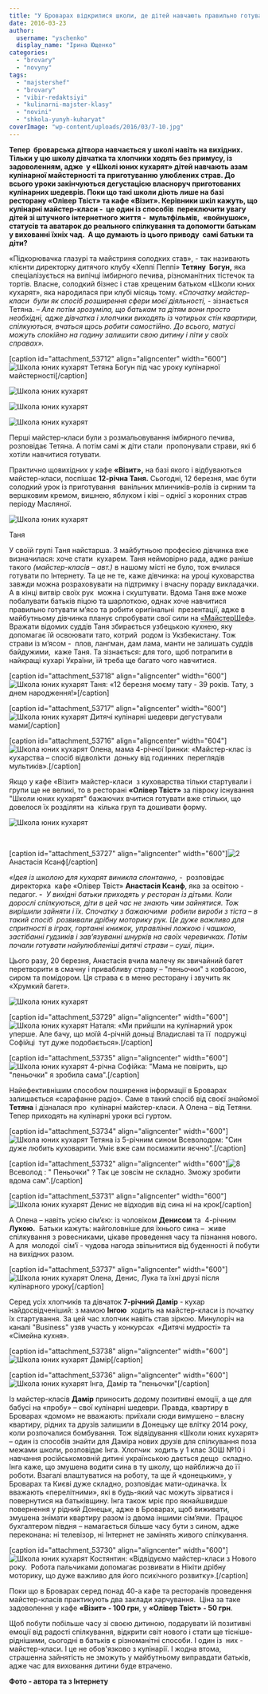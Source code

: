 ```yaml
---
title: "У Броварах відкрилися школи, де дітей навчають правильно готувати їжу"
date: 2016-03-23
author: 
  username: "yschenko"
  display_name: "Ірина Ющенко"
categories: 
  - "brovary"
  - "novyny"
tags: 
  - "majstershef"
  - "brovary"
  - "vibir-redaktsiyi"
  - "kulinarni-majster-klasy"
  - "novini"
  - "shkola-yunyh-kuharyat"
coverImage: "wp-content/uploads/2016/03/7-10.jpg"
---
```


**Тепер  броварська дітвора навчається у школі навіть на вихідних. Тільки у цю школу дівчатка та хлопчики ходять без примусу, із задоволенням, адже  у «Школі юних кухарят» дітей навчають азам кулінарної майстерності та приготуванню улюблених страв. До всього уроки закінчуються дегустацією власноруч приготованих кулінарних шедеврів. Поки що такі школи діють лише на базі ресторану «Олівер Твіст» та кафе «Візит». Керівники шкіл кажуть, що кулінарні майстер-класи -  це один із способів  переключити увагу дітей зі штучного інтернетного життя -  мультфільмів,  «войнушок», статусів та аватарок до реального спілкування та допомогти батькам у вихованні їхніх чад.  А що думають із цього приводу  самі батьки та діти?**

«Підкорювачка глазурі та майстриня солодких став», - так називають клієнти директорку дитячого клубу «Хеппі Пеппі» **Тетяну  Богун,** яка  спеціалізується на випічці імбирного печива, різноманітних тістечок та тортів. Власне, солодкий бізнес і став хрещеним батьком «Школи юних кухарят», яка народилася при клубі місяць тому. _«Спочатку майстер-класи  були як спосіб розширення сфери моєї діяльності, -_ зізнається Тетяна. _– Але потім зрозуміла, що батькам та дітям вони просто необхідні, адже дівчатка і хлопчики виходять із чотирьох стін квартири, спілкуються, вчаться щось робити самостійно. До всього, матусі можуть спокійно на годину залишити свою дитину і піти у своїх справах»._

\[caption id="attachment\_53712" align="aligncenter" width="600"\]![Школа юних кухарят](https://mpz.brovary.org/wp-content/uploads/2016/03/6-3.jpg) Тетяна Богун під час уроку кулінарної майстерності\[/caption\]

![Школа юних кухарят](https://mpz.brovary.org/wp-content/uploads/2016/03/5-3.jpg)

![Школа юних кухарят](https://mpz.brovary.org/wp-content/uploads/2016/03/7f.jpg)

![Школа юних кухарят](https://mpz.brovary.org/wp-content/uploads/2016/03/13-1.jpg)

Перші майстер-класи були з розмальовування імбирного печива, розповідає Тетяна. А потім самі ж діти стали  пропонували страви, які б хотіли навчитися готувати.

Практично щовихідних у кафе **«Візит»,** на базі якого і відбуваються майстер-класи, поспішає **12-річна Таня.** Сьогодні, 12 березня, має бути солодкий урок із приготування  ванільних млинчиків–ролів із сирним та вершковим кремом, вишнею, яблуком і ківі – однієї з коронних страв періоду Масляної.

![Школа юних кухарят](https://mpz.brovary.org/wp-content/uploads/2016/03/SAM_4862.jpg)

Таня

У своїй групі Таня найстарша. З майбутньою професією дівчинка вже визначилася: хоче стати  кухарем. Таня неймовірно рада, адже раніше такого _(майстер-класів – авт.)_ в нашому місті не було, тож вчилася готувати по Інтернету. Та це не те, каже дівчинка: на уроці куховарства завжди можна розраховувати на підтримку і вчасну пораду викладачки. А в кінці витвір своїх рук  можна і скуштувати. Вдома Таня вже може побалувати батьків піцою та шарлоткою, однак хоче навчитися правильно готувати м’ясо та робити оригінальні  презентації, адже в майбутньому дівчинка планує спробувати свої сили на [«МайстерШеф»](https://mpz.brovary.org/brovarchany-vzyaly-uchast-u-kastyngu-kulinarnogo-shou-master-shef). Вражати відомих суддів Таня збирається узбецькою кухнею, яку допомагає їй освоювати тато, котрий  родом із Укзбекистану. Тож страви із м’ясом -  плов, лангман, дам лама, манти не залишать суддів байдужими,  каже Таня. Та зізнається: для того, щоб потрапити в найкращі кухарі України, їй треба ще багато чого навчитися.

\[caption id="attachment\_53718" align="aligncenter" width="600"\]![Школа юних кухарят](https://mpz.brovary.org/wp-content/uploads/2016/03/12-2.jpg) Таня: «12 березня моєму тату - 39 років. Тату, з днем народження!»\[/caption\]

\[caption id="attachment\_53717" align="aligncenter" width="600"\]![Школа юних кухарят](https://mpz.brovary.org/wp-content/uploads/2016/03/11-1.jpg) Дитячі кулінарні шедеври дегустували мами\[/caption\]

\[caption id="attachment\_53716" align="aligncenter" width="604"\]![Школа юних кухарят](https://mpz.brovary.org/wp-content/uploads/2016/03/10-3.jpg) Олена, мама 4-річної Іринки: «Майстер-клас із кухарства – спосіб відволікти  доньку від годинних  переглядів мультиків».\[/caption\]

Якщо у кафе «Візит» майстер-класи  з куховарства тільки стартували і групи ще не великі, то в ресторані **«Олівер Твіст»** за півроку існування "Школи юних кухарят" бажаючих вчитися готувати вже стільки, що довелося їх розділяти на  кілька груп та дошивати форму.

![Школа юних кухарят](https://mpz.brovary.org/wp-content/uploads/2016/03/1-6.jpg)

 

\[caption id="attachment\_53727" align="aligncenter" width="600"\]![2](https://mpz.brovary.org/wp-content/uploads/2016/03/2-6.jpg) Анастасія Ксанф\[/caption\]

_«Ідея із школою для кухарят виникла спонтанно, -_  розповідає  директорка  кафе «Олівер Твіст» **Анастасія Ксанф**, яка за освітою - педагог. **-**  _У вихідні батьки приходять у ресторан із дітьми. Коли дорослі спілкуються, діти в цей час не знають чим зайнятися. Тож вирішили зайняти і їх. Спочатку з бажаючими  робили вироби з тіста – в такий спосіб  розвивали дрібну моторику рук. Це дуже важливо для спритності в іграх, гортанні книжок, управлінні ложкою і чашкою, застібанні гудзиків і зав’язуванні шнурків на своїх черевичках. Потім почали готувати найулюбленіші дитячі страви – суші, піци»._

Цього разу, 20 березня, Анастасія вчила малечу як звичайний багет перетворити в смачну і привабливу страву – "пеньочки" з ковбасою, сиром та помідором. Ця страва є в меню ресторану і звучить як «Хрумкий багет».

![Школа юних кухарят](https://mpz.brovary.org/wp-content/uploads/2016/03/3-3.jpg)

\[caption id="attachment\_53729" align="aligncenter" width="600"\]![Школа юних кухарят](https://mpz.brovary.org/wp-content/uploads/2016/03/5-4.jpg) Наталя: «Ми прийшли на кулінарний урок уперше. Але бачу, що моїй 4-річній доньці Владиславі та її  подружці Софійці  тут дуже подобається».\[/caption\]

\[caption id="attachment\_53735" align="aligncenter" width="600"\]![Школа юних кухарят](https://mpz.brovary.org/wp-content/uploads/2016/03/11-2.jpg) 4-річна Софійка: "Мама не повірить, що "пеньочки" я зробила сама".\[/caption\]

Найефективнішим способом поширення інформації в Броварах залишається «сарафанне радіо». Саме в такий спосіб від своєї знайомої **Тетяна** і дізналася про  кулінарні майстер-класи. А Олена – від Тетяни. Тепер приходять на кулінарні уроки всі гуртом.

\[caption id="attachment\_53734" align="aligncenter" width="600"\]![Школа юних кухарят](https://mpz.brovary.org/wp-content/uploads/2016/03/10-4.jpg) Тетяна із 5-річним сином Всеволодом: "Син дуже любить куховарити. Уміє вже сам посмажити яєчню".\[/caption\]

\[caption id="attachment\_53732" align="aligncenter" width="600"\]![8](https://mpz.brovary.org/wp-content/uploads/2016/03/8-6.jpg) Всеволод : " Пеньочки" ? Так це зовсім не складно. Зможу зробити вдома сам".\[/caption\]

\[caption id="attachment\_53731" align="aligncenter" width="600"\]![Школа юних кухарят](https://mpz.brovary.org/wp-content/uploads/2016/03/7-11.jpg) Денис не відходив від сина ні на крок\[/caption\]

А Олена – навіть усією сім’єю: із чоловіком **Денисом** та  4-річним **Лукою.**  Батьки кажуть: найголовніше для їхнього сина –  живе спілкування з ровесниками, цікаве проведення часу та пізнання нового. А для  молодої  сім’ї - чудова нагода звільнитися від буденності й побути на вихідних разом.

\[caption id="attachment\_53737" align="aligncenter" width="600"\]![Школа юних кухарят](https://mpz.brovary.org/wp-content/uploads/2016/03/13-2.jpg) Олена, Денис, Лука та їхні друзі після кулінарного уроку\[/caption\]

Серед усіх хлопчиків та дівчаток **7-річний Дамір** - кухар найдосвідченіший: з мамою **Інгою**  ходить на майстер-класи із початку їх стартування. За цей час хлопчик навіть став зіркою. Минулоріч на каналі "Business" узяв участь у конкурсах  «Дитячі мудрості» та  «Сімейна кухня».

\[caption id="attachment\_53738" align="aligncenter" width="600"\]![Школа юних кухарят](https://mpz.brovary.org/wp-content/uploads/2016/03/15-2.jpg) Дамір\[/caption\]

\[caption id="attachment\_53736" align="aligncenter" width="600"\]![Школа юних кухарят](https://mpz.brovary.org/wp-content/uploads/2016/03/12-3.jpg) Інга, Дамір та "пеньочки"\[/caption\]

Із майстер-класів **Дамір** приносить додому позитивні емоції, а ще для бабусі на «пробу» – свої кулінарні шедеври. Правда, квартиру в Броварах «домом» не вважають: приїхали сюди вимушено – власну квартиру, рідних та друзів залишили в Донецьку ще влітку 2014 року, коли розпочалися бомбування. Тож відвідування «Школи юних кухарят» – один із способів знайти для Даміра нових друзів для спілкування поза межами школи, розповідає Інга. Хлопчик  ходить у 1 клас ЗОШ №10 і навчання російськомовній дитині українською дається дещо  складно. Інга каже, що змушена водити сина в ту школу, що найближча до її роботи. Взагалі влаштуватися на роботу, та ще й «донецьким», у Броварах та Києві дуже складно, розповідає мати-одиначка. Їх вважають «перелітними», які в будь-який час можуть зірватися і повернутися на батьківщину. Інга також мріє про якнайшвидше повернення у рідний Донецьк, адже в Броварах, щоб виживати, змушена знімати квартиру разом із двома іншими сім’ями.  Працює бухгалтером півдня – намагається більше часу бути з сином, адже переконана: ні телевізор, ні Інтернет не замінять живого спілкування.

\[caption id="attachment\_53730" align="aligncenter" width="600"\]![Школа юних кухарят](https://mpz.brovary.org/wp-content/uploads/2016/03/6-4.jpg) Костянтин: «Відвідуємо майстер-класи з Нового року.  Робота пальчиками допомагає розвивати в Нікіти дрібну моторику, що дуже важливо для його психічного розвитку».\[/caption\]

Поки що в Броварах серед понад 40-а кафе та ресторанів проведення майстер-класів практикують два заклади харчування.  Ціна за таке задоволення у кафе **«Візит» - 100 грн**, у **«Олівер Твіст» - 50 грн**.

Щоб побути побільше часу зі своєю дитиною, подарувати їй позитивні емоції від радості спілкування, відкрити світ нового і стати ще тісніше-ріднішими, сьогодні в батьків є різноманітні способи. І один із  них - майстер-класи. І це не обов'язково з кулінарії. І жодна втома, страшенна зайнятість не зможуть у майбутньому виправдати батьків, адже час для виховання дитини буде втрачено.

**Фото - автора та з Інтернету**

